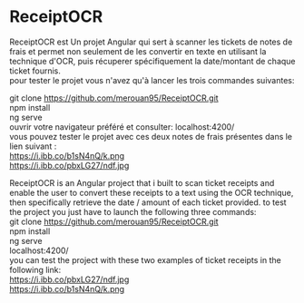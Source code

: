 # ReceiptOCR
ReceiptOCR est Un projet Angular qui sert à scanner les tickets de notes de frais et permet non seulement de les convertir 
en texte en utilisant la technique d'OCR, puis récuperer spécifiquement la date/montant de chaque ticket fournis.  
pour tester le projet vous n'avez qu'à lancer les trois commandes suivantes:  

git clone https://github.com/merouan95/ReceiptOCR.git  
npm install  
ng serve  
ouvrir votre navigateur préféré et consulter: localhost:4200/  
vous pouvez tester le projet avec ces deux notes de frais présentes dans le lien suivant :  
https://i.ibb.co/b1sN4nQ/k.png  
https://i.ibb.co/pbxLG27/ndf.jpg  

ReceiptOCR is an Angular project that i built to scan ticket receipts and enable the user to convert these receipts to
a text using the OCR technique, then specifically retrieve the date / amount of each ticket provided.
to test the project you just have to launch the following three commands:  
git clone https://github.com/merouan95/ReceiptOCR.git  
npm install  
ng serve  
localhost:4200/  
you can test the project with these two examples of ticket receipts in the following link:  
https://i.ibb.co/pbxLG27/ndf.jpg  
https://i.ibb.co/b1sN4nQ/k.png 



